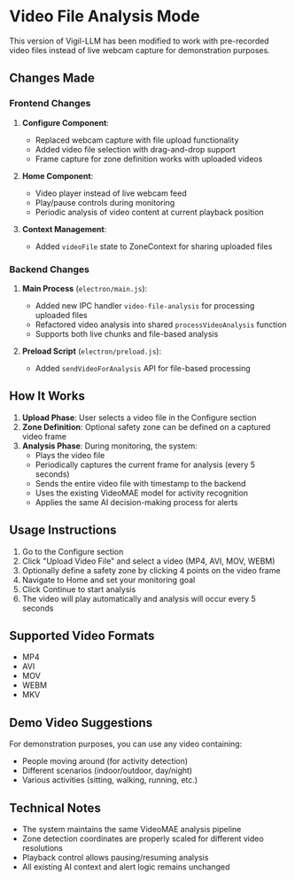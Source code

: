 # Video File Analysis Mode

This version of Vigil-LLM has been modified to work with pre-recorded video files instead of live webcam capture for demonstration purposes.

## Changes Made

### Frontend Changes
1. **Configure Component**: 
   - Replaced webcam capture with file upload functionality
   - Added video file selection with drag-and-drop support
   - Frame capture for zone definition works with uploaded videos

2. **Home Component**:
   - Video player instead of live webcam feed
   - Play/pause controls during monitoring
   - Periodic analysis of video content at current playback position

3. **Context Management**:
   - Added `videoFile` state to ZoneContext for sharing uploaded files

### Backend Changes
1. **Main Process** (`electron/main.js`):
   - Added new IPC handler `video-file-analysis` for processing uploaded files
   - Refactored video analysis into shared `processVideoAnalysis` function
   - Supports both live chunks and file-based analysis

2. **Preload Script** (`electron/preload.js`):
   - Added `sendVideoForAnalysis` API for file-based processing

## How It Works

1. **Upload Phase**: User selects a video file in the Configure section
2. **Zone Definition**: Optional safety zone can be defined on a captured video frame
3. **Analysis Phase**: During monitoring, the system:
   - Plays the video file
   - Periodically captures the current frame for analysis (every 5 seconds)
   - Sends the entire video file with timestamp to the backend
   - Uses the existing VideoMAE model for activity recognition
   - Applies the same AI decision-making process for alerts

## Usage Instructions

1. Go to the Configure section
2. Click "Upload Video File" and select a video (MP4, AVI, MOV, WEBM)
3. Optionally define a safety zone by clicking 4 points on the video frame
4. Navigate to Home and set your monitoring goal
5. Click Continue to start analysis
6. The video will play automatically and analysis will occur every 5 seconds

## Supported Video Formats

- MP4
- AVI
- MOV
- WEBM
- MKV

## Demo Video Suggestions

For demonstration purposes, you can use any video containing:
- People moving around (for activity detection)
- Different scenarios (indoor/outdoor, day/night)
- Various activities (sitting, walking, running, etc.)

## Technical Notes

- The system maintains the same VideoMAE analysis pipeline
- Zone detection coordinates are properly scaled for different video resolutions
- Playback control allows pausing/resuming analysis
- All existing AI context and alert logic remains unchanged